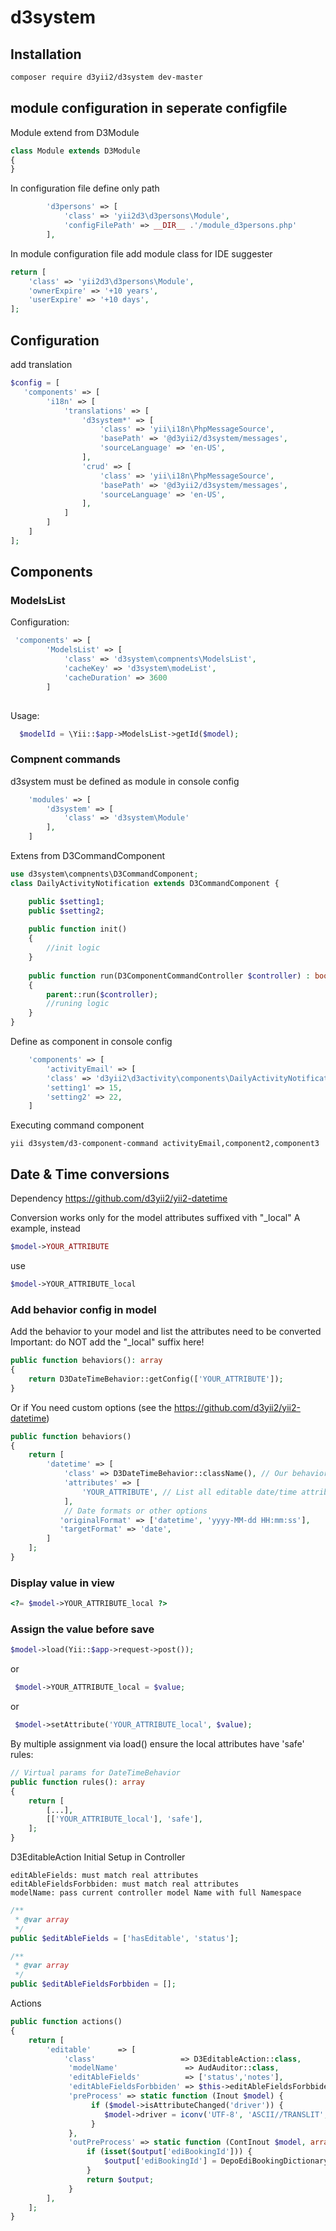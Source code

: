 # d3system

## Installation

```bash
composer require d3yii2/d3system dev-master
```

## module configuration in seperate configfile
Module extend from  D3Module
```php
class Module extends D3Module 
{
}
```

In configuration file define only path
```php 
        'd3persons' => [
            'class' => 'yii2d3\d3persons\Module',
            'configFilePath' => __DIR__ .'/module_d3persons.php'
        ],
```

In module configuration file add module class for IDE suggester
```php 
return [
    'class' => 'yii2d3\d3persons\Module',
    'ownerExpire' => '+10 years',
    'userExpire' => '+10 days',
];    
```

## Configuration
add translation
```php
$config = [
   'components' => [
        'i18n' => [
            'translations' => [ 
                'd3system*' => [
                    'class' => 'yii\i18n\PhpMessageSource',
                    'basePath' => '@d3yii2/d3system/messages',
                    'sourceLanguage' => 'en-US',
                ],
                'crud' => [
                    'class' => 'yii\i18n\PhpMessageSource',
                    'basePath' => '@d3yii2/d3system/messages',
                    'sourceLanguage' => 'en-US',
                ],
            ]
        ]
    ]
];
```

## Components



### ModelsList

Configuration:
```php
 'components' => [
        'ModelsList' => [
            'class' => 'd3system\compnents\ModelsList',
            'cacheKey' => 'd3system\modeList',
            'cacheDuration' => 3600
        ]    
        
```

Usage:
```php
  $modelId = \Yii::$app->ModelsList->getId($model);

```

### Compnent commands <a id='compnentCommands'></a>

d3system must be defined as module in console config
```php
    'modules' => [
        'd3system' => [
            'class' => 'd3system\Module'
        ],
    ]
```

Extens from D3CommandComponent
```php
use d3system\compnents\D3CommandComponent; 
class DailyActivityNotification extends D3CommandComponent {

    public $setting1;
    public $setting2;
    
    public function init()
    {
        //init logic
    }
    
    public function run(D3ComponentCommandController $controller) : bool
    {
        parent::run($controller);
        //runing logic
    }        
}
```

Define as component  in console config
```php 
    'components' => [
        'activityEmail' => [
        'class' => 'd3yii2\d3activity\components\DailyActivityNotification',
        'setting1' => 15,
        'setting2' => 22,
    ]    
```
Executing command component
```shell
yii d3system/d3-component-command activityEmail,component2,component3
```
## Date & Time conversions

Dependency
https://github.com/d3yii2/yii2-datetime

Conversion works only for the model attributes suffixed vith "_local"
A example, instead
```php 
$model->YOUR_ATTRIBUTE
```
use
```php
$model->YOUR_ATTRIBUTE_local
```

### Add behavior config in model
Add the behavior to your model and list the attributes need to be converted
Important: do NOT add the "_local" suffix here!
```php
public function behaviors(): array
{
    return D3DateTimeBehavior::getConfig(['YOUR_ATTRIBUTE']);
}
```
Or if You need custom options (see the https://github.com/d3yii2/yii2-datetime)
```php
public function behaviors()
{
    return [
        'datetime' => [
            'class' => D3DateTimeBehavior::className(), // Our behavior
            'attributes' => [
                'YOUR_ATTRIBUTE', // List all editable date/time attributes
            ],
            // Date formats or other options
           'originalFormat' => ['datetime', 'yyyy-MM-dd HH:mm:ss'],
           'targetFormat' => 'date',
        ]
    ];
}
```

### Display value in view
```php
<?= $model->YOUR_ATTRIBUTE_local ?>
```

### Assign the value before save
```php
$model->load(Yii::$app->request->post());
```
or
```php
 $model->YOUR_ATTRIBUTE_local = $value;
```
or
```php
 $model->setAttribute('YOUR_ATTRIBUTE_local', $value);
```

By multiple assignment via load() ensure the local attributes have 'safe' rules:
```php
// Virtual params for DateTimeBehavior
public function rules(): array
{   
    return [
        [...],
        [['YOUR_ATTRIBUTE_local'], 'safe'],
    ];
}
```

D3EditableAction Initial Setup in Controller
```
editAbleFields: must match real attributes
editAbleFieldsForbbiden: must match real attributes
modelName: pass current controller model Name with full Namespace
```
```php
/**
 * @var array
 */
public $editAbleFields = ['hasEditable', 'status'];

/**
 * @var array
 */
public $editAbleFieldsForbbiden = [];
```

Actions
```php
public function actions()
{
    return [
        'editable'      => [
            'class'                   => D3EditableAction::class,
             'modelName'               => AudAuditor::class,
             'editAbleFields'          => ['status','notes'],
             'editAbleFieldsForbbiden' => $this->editAbleFieldsForbbiden,
             'preProcess' => static function (Inout $model) {
                  if ($model->isAttributeChanged('driver')) {
                     $model->driver = iconv('UTF-8', 'ASCII//TRANSLIT',$model->driver);
                  }   
             },
             'outPreProcess' => static function (ContInout $model, array $output) {
                 if (isset($output['ediBookingId'])) {
                     $output['ediBookingId'] = DepoEdiBookingDictionary::getIdLabel($output['ediBookingId']);
                 }
                 return $output;
             }             
        ],
    ];
}
```


